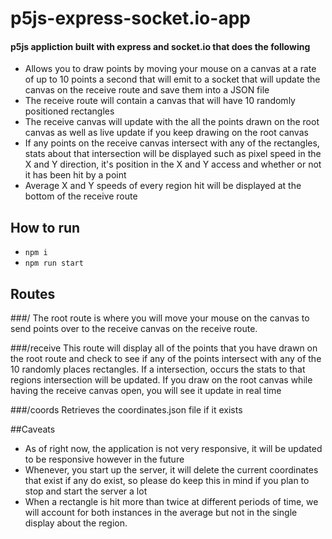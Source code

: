 # p5js-express-socket.io-app
#### p5js appliction built with express and socket.io that does the following

- Allows you to draw points by moving your mouse on a canvas at a rate of up to 10 points a second that will emit to a socket that will update the canvas on the receive route and save them into a JSON file
- The receive route will contain a canvas that will have 10 randomly positioned rectangles
- The receive canvas will update with the all the points drawn on the root canvas as well as live update if you keep drawing on the root canvas
- If any points on the receive canvas intersect with any of the rectangles, stats about that intersection will be displayed such as pixel speed in the X and Y direction, it's position in the X and Y access and whether or not it has been hit by a point
- Average X and Y speeds of every region hit will be displayed at the bottom of the receive route


## How to run

- `npm i`
- `npm run start`

## Routes

###/
The root route is where you will move your mouse on the canvas to send points over to the receive canvas on the receive route. 

###/receive
This route will display all of the points that you have drawn on the root route and check to see if any of the points intersect with any of the 10 randomly places rectangles. If a intersection, occurs the stats to that regions intersection will be updated. If you draw on the root canvas while having the receive canvas open, you will see it update in real time

###/coords
Retrieves the coordinates.json file if it exists

##Caveats 

- As of right now, the application is not very responsive, it will be updated to be responsive however in the future
- Whenever, you start up the server, it will delete the current coordinates that exist if any do exist, so please do keep this in mind if you plan to stop and start the server a lot
- When a rectangle is hit more than twice at different periods of time, we will account for both instances in the average but not in the single display about the region.
